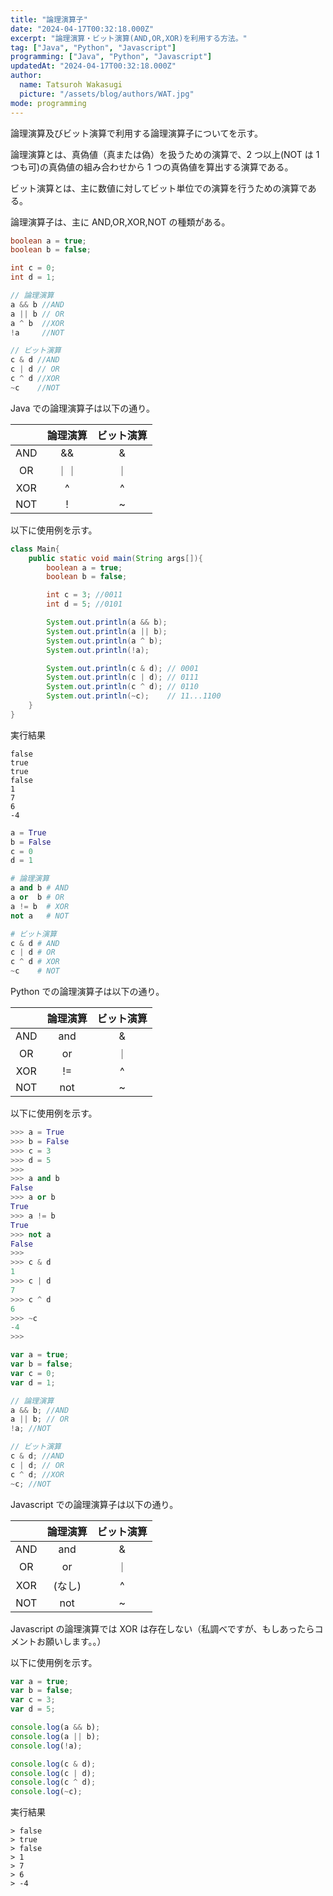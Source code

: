 ```yaml
---
title: "論理演算子"
date: "2024-04-17T00:32:18.000Z"
excerpt: "論理演算・ビット演算(AND,OR,XOR)を利用する方法。"
tag: ["Java", "Python", "Javascript"]
programming: ["Java", "Python", "Javascript"]
updatedAt: "2024-04-17T00:32:18.000Z"
author:
  name: Tatsuroh Wakasugi
  picture: "/assets/blog/authors/WAT.jpg"
mode: programming
---
```


論理演算及びビット演算で利用する論理演算子についてを示す。

論理演算とは、真偽値（真または偽）を扱うための演算で、2 つ以上(NOT は 1 つも可)の真偽値の組み合わせから 1 つの真偽値を算出する演算である。

ビット演算とは、主に数値に対してビット単位での演算を行うための演算である。

論理演算子は、主に AND,OR,XOR,NOT の種類がある。

<div class="note_content_by_programming_language" id="note_content_Java">

```java
boolean a = true;
boolean b = false;

int c = 0;
int d = 1;

// 論理演算
a && b //AND
a || b // OR
a ^ b  //XOR
!a     //NOT

// ビット演算
c & d //AND
c | d // OR
c ^ d //XOR
~c    //NOT
```

Java での論理演算子は以下の通り。

|     | 論理演算 | ビット演算 |
| :-: | :------: | :--------: |
| AND |    &&    |     &      |
| OR  |   ｜｜   |     ｜     |
| XOR |    ^     |     ^      |
| NOT |    !     |     ~      |

以下に使用例を示す。

```java
class Main{
    public static void main(String args[]){
        boolean a = true;
        boolean b = false;

        int c = 3; //0011
        int d = 5; //0101

        System.out.println(a && b);
        System.out.println(a || b);
        System.out.println(a ^ b);
        System.out.println(!a);

        System.out.println(c & d); // 0001
        System.out.println(c | d); // 0111
        System.out.println(c ^ d); // 0110
        System.out.println(~c);    // 11...1100
    }
}
```

実行結果

```
false
true
true
false
1
7
6
-4
```

</div>
<div class="note_content_by_programming_language" id="note_content_Python">

```python
a = True
b = False
c = 0
d = 1

# 論理演算
a and b # AND
a or  b # OR
a != b  # XOR
not a   # NOT

# ビット演算
c & d # AND
c | d # OR
c ^ d # XOR
~c    # NOT
```

Python での論理演算子は以下の通り。

|     | 論理演算 | ビット演算 |
| :-: | :------: | :--------: |
| AND |   and    |     &      |
| OR  |    or    |     ｜     |
| XOR |    !=    |     ^      |
| NOT |   not    |     ~      |

以下に使用例を示す。

```python
>>> a = True
>>> b = False
>>> c = 3
>>> d = 5
>>>
>>> a and b
False
>>> a or b
True
>>> a != b
True
>>> not a
False
>>>
>>> c & d
1
>>> c | d
7
>>> c ^ d
6
>>> ~c
-4
>>>
```

</div>
<div class="note_content_by_programming_language" id="note_content_Javascript">

```javascript
var a = true;
var b = false;
var c = 0;
var d = 1;

// 論理演算
a && b; //AND
a || b; // OR
!a; //NOT

// ビット演算
c & d; //AND
c | d; // OR
c ^ d; //XOR
~c; //NOT
```

Javascript での論理演算子は以下の通り。

|     | 論理演算 | ビット演算 |
| :-: | :------: | :--------: |
| AND |   and    |     &      |
| OR  |    or    |     ｜     |
| XOR |  (なし)  |     ^      |
| NOT |   not    |     ~      |

Javascript の論理演算では XOR は存在しない（私調べですが、もしあったらコメントお願いします。。）

以下に使用例を示す。

```javascript
var a = true;
var b = false;
var c = 3;
var d = 5;

console.log(a && b);
console.log(a || b);
console.log(!a);

console.log(c & d);
console.log(c | d);
console.log(c ^ d);
console.log(~c);
```

実行結果

```
> false
> true
> false
> 1
> 7
> 6
> -4
```

</div>
